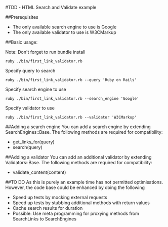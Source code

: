 #TDD - HTML Search and Validate example

##Prerequisites

* The only available search engine to use is Google
* The only available validator to use is W3CMarkup

##Basic usage:

Note: Don't forget to run bundle install

```ssh
ruby ./bin/first_link_validator.rb
```

Specify query to search

```ssh
ruby ./bin/first_link_validator.rb --query 'Ruby on Rails'
```

Specify search engine to use

```ssh
ruby ./bin/first_link_validator.rb --search_engine 'Google'
```

Specify validator to use

```ssh
ruby ./bin/first_link_validator.rb --validator 'W3CMarkup'
```

##Adding a search engine
You can add a search engine by extending SearchEngines::Base. The following methods are required for compatibility:

* get_links_for(query)
* search(query)

##Adding a validator
You can add an additional validator by extending Validators::Base. The following methods are required for compatibility:

* validate_content(content)

##TO DO
As this is purely an example time has not permitted optimisations. However, the code base could be enhanced by doing the following

* Speed up tests by mocking external requests
* Speed up tests by stubbing additional methods with return values
* Cache search results for duration
* Possible: Use meta programming for proxying methods from SearchLinks to SearchEngines
